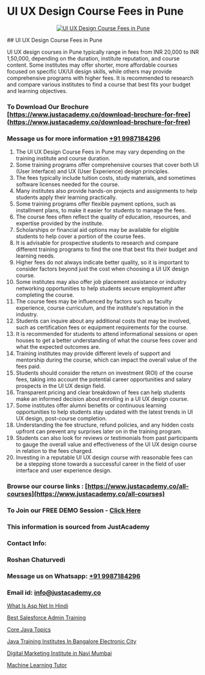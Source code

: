 # UI UX Design Course Fees in Pune

<p align="center">
  <a href="https://justacademy.co/all-courses">
    <img src="https://i.ibb.co/P5KtSQ2/ui-ux.png" alt="UI UX Design Course Fees in Pune">
  </a>
</p>
## UI UX Design Course Fees in Pune

UI UX design courses in Pune typically range in fees from INR 20,000 to INR 1,50,000, depending on the duration, institute reputation, and course content. Some institutes may offer shorter, more affordable courses focused on specific UX/UI design skills, while others may provide comprehensive programs with higher fees. It is recommended to research and compare various institutes to find a course that best fits your budget and learning objectives.
### To Download Our Brochure [https://www.justacademy.co/download-brochure-for-free](https://www.justacademy.co/download-brochure-for-free)
### Message us for more information [+91 9987184296](https://api.whatsapp.com/send?phone=919987184296)
1) The UI UX Design Course Fees in Pune may vary depending on the training institute and course duration.
2) Some training programs offer comprehensive courses that cover both UI (User Interface) and UX (User Experience) design principles.
3) The fees typically include tuition costs, study materials, and sometimes software licenses needed for the course.
4) Many institutes also provide hands-on projects and assignments to help students apply their learning practically.
5) Some training programs offer flexible payment options, such as installment plans, to make it easier for students to manage the fees.
6) The course fees often reflect the quality of education, resources, and expertise provided by the institute.
7) Scholarships or financial aid options may be available for eligible students to help cover a portion of the course fees.
8) It is advisable for prospective students to research and compare different training programs to find the one that best fits their budget and learning needs.
9) Higher fees do not always indicate better quality, so it is important to consider factors beyond just the cost when choosing a UI UX design course.
10) Some institutes may also offer job placement assistance or industry networking opportunities to help students secure employment after completing the course.
11) The course fees may be influenced by factors such as faculty experience, course curriculum, and the institute's reputation in the industry.
12) Students can inquire about any additional costs that may be involved, such as certification fees or equipment requirements for the course.
13) It is recommended for students to attend informational sessions or open houses to get a better understanding of what the course fees cover and what the expected outcomes are.
14) Training institutes may provide different levels of support and mentorship during the course, which can impact the overall value of the fees paid.
15) Students should consider the return on investment (ROI) of the course fees, taking into account the potential career opportunities and salary prospects in the UI UX design field.
16) Transparent pricing and clear breakdown of fees can help students make an informed decision about enrolling in a UI UX design course.
17) Some institutes offer alumni benefits or continuous learning opportunities to help students stay updated with the latest trends in UI UX design, post-course completion.
18) Understanding the fee structure, refund policies, and any hidden costs upfront can prevent any surprises later on in the training program.
19) Students can also look for reviews or testimonials from past participants to gauge the overall value and effectiveness of the UI UX design course in relation to the fees charged.
20) Investing in a reputable UI UX design course with reasonable fees can be a stepping stone towards a successful career in the field of user interface and user experience design.

### Browse our course links : [https://www.justacademy.co/all-courses](https://www.justacademy.co/all-courses) 
### To Join our FREE DEMO Session - [Click Here](https://www.justacademy.co/register-for-course-demo)


### This information is sourced from JustAcademy
### Contact Info:
### Roshan Chaturvedi
### Message us on Whatsapp: [+91 9987184296](https://api.whatsapp.com/send?phone=919987184296)
### Email id: [info@justacademy.co](mailto:info@justacademy.co)
                
[What Is Asp Net In Hindi](https://www.linkedin.com/pulse/what-asp-net-hindi-justacademy-pune-cspdc?trackingId=S7oqokuwMgllFigxGXF%2BgA%3D%3D&lipi=urn%3Ali%3Apage%3Ad_flagship3_company_admin%3B29WLpZO4T7eqWsLqmXNgZw%3D%3D)

[Best Salesforce Admin Training](https://www.linkedin.com/pulse/best-salesforce-admin-training-justacademy-chicago-rzvnf?trackingId=X3Am8gkjMrGdhFeQAL9d6A%3D%3D&lipi=urn%3Ali%3Apage%3Ad_flagship3_company_admin%3BJKbgFmdjTiWIqbluH0xCXQ%3D%3D)

[Core Java Topics](https://medium.com/@namusn/core-java-topics-4841337c1f66)

[Java Training Institutes In Bangalore Electronic City](https://medium.com/@mahi3106/java-training-institutes-in-bangalore-electronic-city-649cdbb89234)

[Digital Marketing Institute in Navi Mumbai](https://justacademyin.github.io/justacademy/digital-marketing-institute-in-navi-mumbai)

[Machine Learning Tutor](https://justacademyin.github.io/justacademy/machine-learning-tutor)


